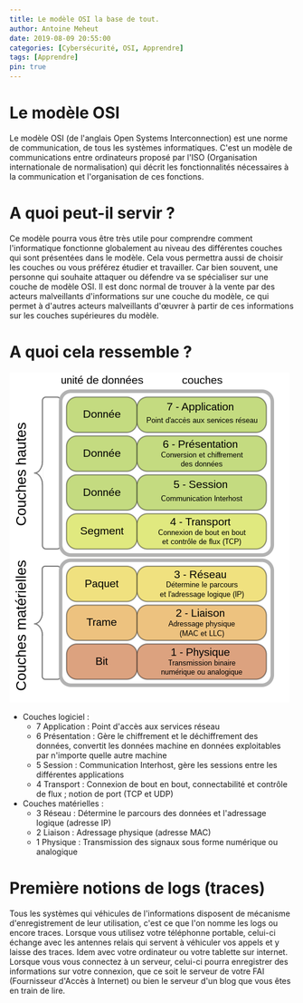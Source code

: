 ```yaml
---
title: Le modèle OSI la base de tout.
author: Antoine Meheut
date: 2019-08-09 20:55:00
categories: [Cybersécurité, OSI, Apprendre]
tags: [Apprendre]
pin: true
---
```


# Le modèle OSI
Le modèle OSI (de l'anglais Open Systems Interconnection) est une norme de communication, de tous les systèmes informatiques. C'est un modèle de communications entre ordinateurs proposé par l'ISO (Organisation internationale de normalisation) qui décrit les fonctionnalités nécessaires à la communication et l'organisation de ces fonctions.

# A quoi peut-il servir ?
Ce modèle pourra vous être très utile pour comprendre comment l'informatique fonctionne globalement au niveau des différentes couches qui sont présentées dans le modèle. Cela vous permettra aussi de choisir les couches ou vous préférez étudier et travailler. Car bien souvent, une personne qui souhaite attaquer ou défendre va se spécialiser sur une couche de modèle OSI. Il est donc normal de trouver à la vente par des acteurs malveillants d'informations sur une couche du modèle, ce qui permet à d'autres acteurs malveillants d'œuvrer à partir de ces informations sur les couches supérieures du modèle.

# A quoi cela ressemble ?
![OSI_Model_v1](/images/OSI_Model_v1.png)

* Couches logiciel :
  * 7 Application : Point d'accès aux services réseau
  * 6 Présentation : Gère le chiffrement et le déchiffrement des données, convertit les données machine en données exploitables par n'importe quelle autre machine
  * 5 Session : Communication Interhost, gère les sessions entre les différentes applications
  * 4 Transport : Connexion de bout en bout, connectabilité et contrôle de flux ; notion de port (TCP et UDP)
* Couches matérielles :
  * 3 Réseau : Détermine le parcours des données et l'adressage logique (adresse IP)
  * 2 Liaison : Adressage physique (adresse MAC)
  * 1 Physique : Transmission des signaux sous forme numérique ou analogique

# Première notions de logs (traces)
Tous les systèmes qui véhicules de l'informations disposent de mécanisme d'enregistrement de leur utilisation, c'est ce que l'on nomme les logs ou encore traces. Lorsque vous utilisez votre téléphonne portable, celui-ci échange avec les antennes relais qui servent à véhiculer vos appels et y laisse des traces. Idem avec votre ordinateur ou votre tablette sur internet. Lorsque vous vous connectez à un serveur, celui-ci pourra enregistrer des informations sur votre connexion, que ce soit le serveur de votre FAI (Fournisseur d'Accès à Internet) ou bien le serveur d'un blog que vous êtes en train de lire.


